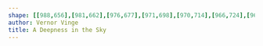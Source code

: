```yaml
---
shape: [[988,656],[981,662],[976,677],[971,698],[970,714],[966,724],[962,742],[958,751],[954,769],[953,792],[958,799],[964,802],[1043,804],[1052,880],[1223,894],[1245,934],[1372,963],[1535,969],[1605,968],[1655,948],[1698,915],[1719,921],[1747,924],[1750,926],[1757,926],[1761,923],[1767,903],[1770,874],[1780,826],[1783,802],[1782,788],[1780,785],[1760,779],[1745,778],[1715,772],[1683,769],[1672,763],[1645,761],[1618,755],[1593,753],[1574,748],[1513,738],[1498,738],[1492,736],[1470,735],[1442,727],[1429,726],[1404,720],[1374,718],[1348,711],[1320,708],[1302,704],[1295,701],[1283,700],[1275,696],[1268,697],[1249,690],[1243,692],[1233,692],[1223,688],[1193,686],[1188,684],[1140,679],[1132,676],[1116,674],[1107,671],[1072,667],[1012,656]]
author: Vernor Vinge
title: A Deepness in the Sky
---
```

